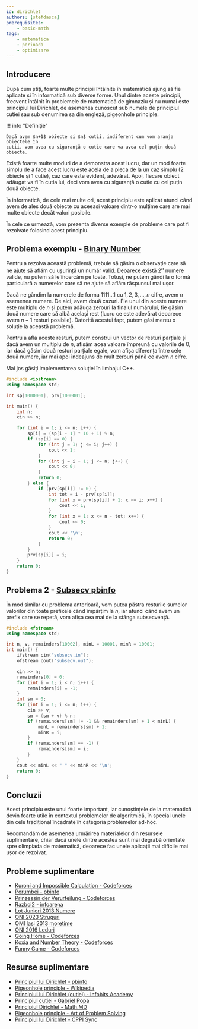 ```yaml
---
id: dirichlet
authors: [stefdasca]
prerequisites:
    - basic-math
tags:
    - matematica
    - perioada
    - optimizare
---
```


## Introducere

După cum știți, foarte multe principii întâlnite în matematică ajung să fie
aplicate și în informatică sub diverse forme. Unul dintre aceste principii,
frecvent întâlnit în problemele de matematică de gimnaziu și nu numai este
principiul lui Dirichlet, de asemenea cunoscut sub numele de principiul cutiei
sau sub denumirea sa din engleză, pigeonhole principle.

!!! info "Definiție"

    Dacă avem $n+1$ obiecte și $n$ cutii, indiferent cum vom aranja obiectele în
    cutii, vom avea cu siguranță o cutie care va avea cel puțin două obiecte.

Există foarte multe moduri de a demonstra acest lucru, dar un mod foarte simplu
de a face acest lucru este acela de a pleca de la un caz simplu (2 obiecte și
1 cutie), caz care este evident, adevărat. Apoi, fiecare obiect adăugat va fi
în cutia lui, deci vom avea cu siguranță o cutie cu cel puțin două obiecte.

În informatică, de cele mai multe ori, acest principiu este aplicat atunci când
avem de ales două obiecte cu aceeași valoare dintr-o mulțime care are mai multe
obiecte decât valori posibile.

În cele ce urmează, vom prezenta diverse exemple de probleme care pot fi
rezolvate folosind acest principiu.

## Problema exemplu - [Binary Number](https://kilonova.ro/problems/3271/)

Pentru a rezolva această problemă, trebuie să găsim o observație care să ne
ajute să aflăm cu ușurință un număr valid. Deoarece există $2^n$ numere valide,
nu putem să le încercăm pe toate. Totuși, ne putem gândi la o formă particulară
a numerelor care să ne ajute să aflăm răspunsul mai ușor.

Dacă ne gândim la numerele de forma $1111\dots1$ cu $1, 2, 3, \dots, n$ cifre,
avem $n$ asemenea numere. De aici, avem două cazuri. Fie unul din aceste numere
este multiplu de $n$ și putem adăuga zerouri la finalul numărului, fie găsim
două numere care să aibă același rest (lucru ce este adevărat deoarece avem
$n-1$ resturi posibile). Datorită acestui fapt, putem găsi mereu o soluție la
această problemă.

Pentru a afla aceste resturi, putem construi un vector de resturi parțiale și
dacă avem un multiplu de $n$, afișăm acea valoare împreună cu valorile de 0,
iar dacă găsim două resturi parțiale egale, vom afișa diferența între cele două
numere, iar mai apoi îndeajuns de mult zerouri până ce avem $n$ cifre.

Mai jos găsiți implementarea soluției în limbajul C++.

```cpp
#include <iostream>
using namespace std;

int sp[1000001], prv[1000001];

int main() {
    int n;
    cin >> n;

    for (int i = 1; i <= n; i++) {
        sp[i] = (sp[i - 1] * 10 + 1) % n;
        if (sp[i] == 0) {
            for (int j = 1; j <= i; j++) {
                cout << 1;
            }
            for (int j = i + 1; j <= n; j++) {
                cout << 0;
            }
            return 0;
        } else {
            if (prv[sp[i]] != 0) {
                int tot = i - prv[sp[i]];
                for (int x = prv[sp[i]] + 1; x <= i; x++) {
                    cout << 1;
                }
                for (int x = 1; x <= n - tot; x++) {
                    cout << 0;
                }
                cout << '\n';
                return 0;
            }
        }
        prv[sp[i]] = i;
    }
    return 0;
}
```

## Problema 2 - [Subsecv pbinfo](https://www.pbinfo.ro/probleme/1262/subsecv)

În mod similar cu problema anterioară, vom putea păstra resturile sumelor
valorilor din toate prefixele când împărțim la $n$, iar atunci când avem un
prefix care se repetă, vom afișa cea mai de la stânga subsecvență.

```cpp
#include <fstream>
using namespace std;

int n, v, remainders[10002], minL = 10001, minR = 10001;
int main() {
    ifstream cin("subsecv.in");
    ofstream cout("subsecv.out");

    cin >> n;
    remainders[0] = 0;
    for (int i = 1; i < n; i++) {
        remainders[i] = -1;
    }
    int sm = 0;
    for (int i = 1; i <= n; i++) {
        cin >> v;
        sm = (sm + v) % n;
        if (remainders[sm] != -1 && remainders[sm] + 1 < minL) {
            minL = remainders[sm] + 1;
            minR = i;
        }
        if (remainders[sm] == -1) {
            remainders[sm] = i;
        }
    }
    cout << minL << " " << minR << '\n';
    return 0;
}
```

## Concluzii

Acest principiu este unul foarte important, iar cunoștințele de la matematică
devin foarte utile în contextul problemelor de algoritmică, în special unele din
cele tradițional încadrate în categoria problemelor ad-hoc.

Recomandăm de asemenea urmărirea materialelor din resursele suplimentare, chiar
dacă unele dintre acestea sunt mai degrabă orientate spre olimpiada de
matematică, deoarece fac unele aplicații mai dificile mai ușor de rezolvat.

## Probleme suplimentare

- [Kuroni and Impossible Calculation - Codeforces](https://codeforces.com/contest/1305/problem/C)
- [Porumbei - pbinfo](https://www.pbinfo.ro/probleme/2059/porumbei)
- [Prinzessin der Verurteilung - Codeforces](https://codeforces.com/contest/1536/problem/B)
- [Razboi2 - infoarena](https://www.infoarena.ro/problema/razboi2)
- [Lot Juniori 2013 Numere](https://kilonova.ro/problems/1723)
- [ONI 2023 Struguri](https://kilonova.ro/problems/543/)
- [OMI Iasi 2013 moretime](https://www.pbinfo.ro/probleme/2105/moretime)
- [ONI 2016 Leduri](https://kilonova.ro/problems/1476)
- [Going Home - Codeforces](https://codeforces.com/contest/1501/problem/C)
- [Koxia and Number Theory - Codeforces](https://codeforces.com/contest/1770/problem/C)
- [Funny Game - Codeforces](https://codeforces.com/contest/1994/problem/D)

## Resurse suplimentare

- [Principiul lui Dirichlet - pbinfo](https://www.pbinfo.ro/articole/5796/principiul-lui-dirichlet)
- [Pigeonhole principle - Wikipedia](https://en.wikipedia.org/wiki/Pigeonhole_principle)
- [Principiul lui Dirichlet (cutiei) - Infobits Academy](https://www.infobits.ro/docs/principiul_lui_dirichlet.pdf)
- [Principiul cutiei - Gabriel Popa](https://pregatirematematicaolimpiadejuniori.wordpress.com/wp-content/uploads/2016/07/g-popa-principiul-cutiei.pdf)
- [Principiul Dirichlet - Math.MD](https://www.math.md/school/competitiva/dirichlet/dirich.html)
- [Pigeonhole principle - Art of Problem Solving](https://artofproblemsolving.com/wiki/index.php/Pigeonhole_Principle)
- [Principiul lui Dirichlet - CPPI Sync](https://cppi.sync.ro/materia/principiul_lui_dirichlet.html)
